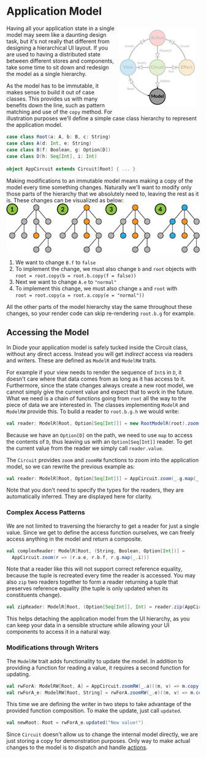 # Application Model

<img src="../images/architecture-model.png" style="float: right; padding: 10px">
Having all your application state in a single model may seem like a daunting design task, but it's not really that different from designing a hierarchical UI
layout. If you are used to having a distributed state between different stores and components, take some time to sit down and redesign the model as a single
hierarchy.

As the model has to be immutable, it makes sense to build it out of case classes. This provides us with many benefits down the line, such as pattern matching
and use of the `copy` method. For illustration purposes we'll define a simple case class hierarchy to represent the application model.

```scala
case class Root(a: A, b: B, c: String)
case class A(d: Int, e: String)
case class B(f: Boolean, g: Option[D])
case class D(h: Seq[Int], i: Int)

object AppCircuit extends Circuit[Root] { ... }
```

Making modifications to an immutable model means making a copy of the model every time something changes. Naturally we'll want to modify only those parts of the
hierarchy that we absolutely need to, leaving the rest as it is. These changes can be visualized as below:
![Hierarchy](../images/model-updates.png)

1. We want to change `B.f` to `false`
2. To implement the change, we must also change `b` and `root` objects with <br/>`root = root.copy(b = root.b.copy(f = false))`
3. Next we want to change `A.e` to `"normal"`
4. To implement this change, we must also change `a` and `root` with <br/>`root = root.copy(a = root.a.copy(e = "normal"))`

All the other parts of the model hierarchy stay the same throughout these changes, so your render code can skip re-rendering `root.b.g` for example.

## Accessing the Model

In Diode your application model is safely tucked inside the Circuit class, without any direct access. Instead you will get _indirect_ access via readers and
writers. These are defined as `ModelR` and `ModelRW` traits.

For example if your view needs to render the sequence of `Int`s in `D`, it doesn't care where that data comes from as long as it has access to it. Furthermore,
since the state changes always create a new root model, we cannot simply give the current value and expect that to work in the future. What we need is a chain
of functions going from `root` all the way to the piece of data we are interested in. The classes implementing `ModelR` and `ModelRW` provide this. To build a
reader to `root.b.g.h` we would write:

```scala
val reader: ModelR[Root, Option[Seq[Int]]] = new RootModelR(root).zoom(_.g.map(_.h))
```

Because we have an `Option[D]` on the path, we need to use `map` to access the contents of `D`, thus leaving us with an `Option[Seq[Int]]` reader. To get the
current value from the reader we simply call `reader.value`.

The `Circuit` provides `zoom` and `zoomRW` functions to zoom into the application model, so we can rewrite the previous example as:

```scala
val reader: ModelR[Root, Option[Seq[Int]]] = AppCircuit.zoom(_.g.map(_.h))
```

Note that you don't need to specify the types for the readers, they are automatically inferred. They are displayed here for clarity.

### Complex Access Patterns

We are not limited to traversing the hierarchy to get a reader for just a single value. Since we get to define the access function ourselves, we can freely
access anything in the model and return a composite.

```scala
val complexReader: ModelR[Root, (String, Boolean, Option[Int])] = 
  AppCircuit.zoom(r => (r.a.e, r.b.f, r.g.map(_.i)))
```

Note that a reader like this will not support correct reference equality, because the tuple is recreated every time the reader is accessed. You may also
`zip` two readers together to form a reader returning a tuple that preserves reference equality (the tuple is only updated when its constituents change).

```scala
val zipReader: ModelR[Root, (Option[Seq[Int]], Int) = reader.zip(AppCircuit.zoom(_.a.d))
```

This helps detaching the application model from the UI hierarchy, as you can keep your data in a sensible structure while allowing your UI components to access
it in a natural way.

### Modifications through Writers

The `ModelRW` trait adds functionality to update the model. In addition to providing a function for reading a value, it requires a second function
for updating.

```scala
val rwForA: ModelRW[Root, A] = AppCircuit.zoomRW(_.a)((m, v) => m.copy(a = v))
val rwForA_e: ModelRW[Root, String] = rwForA.zoomRW(_.e)((m, v) => m.copy(e = v))
```

This time we are defining the writer in two steps to take advantage of the provided function composition. To make the update, just call `updated`.

```scala
val newRoot: Root = rwForA_e.updated("New value!")
```
Since `Circuit` doesn't allow us to change the internal model directly, we are just storing a copy for demonstration purposes. Only way to make actual changes
to the model is to dispatch and handle [actions](Actions.md).
